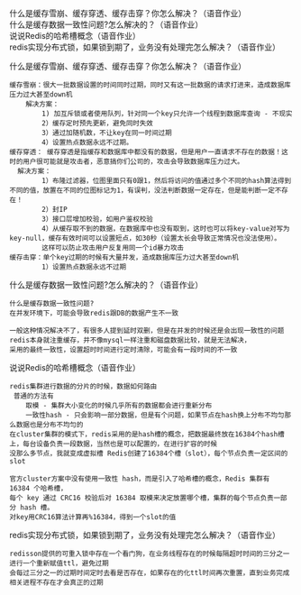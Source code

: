 什么是缓存雪崩、缓存穿透、缓存击穿？你怎么解决？（语音作业）<br>
什么是缓存数据一致性问题?怎么解决的？（语音作业）<br>
说说Redis的哈希槽概念（语音作业）<br>
redis实现分布式锁，如果锁到期了，业务没有处理完怎么解决？（语音作业）<br>

什么是缓存雪崩、缓存穿透、缓存击穿？你怎么解决？（语音作业）<br>

```text
缓存雪崩：很大一批数据设置的时间同时过期，同时又有这一批数据的请求打进来，造成数据库压力过大甚至down机
    解决方案：
        1) 加互斥锁或者使用队列，针对同一个key只允许一个线程到数据库查询 - 不现实
        2）缓存定时预先更新，避免同时失效
        3）通过加随机数，不让key在同一时间过期
        4）设置热点数据永远不过期。
缓存穿透： 缓存穿透是指缓存和数据库中都没有的数据，但是用户一直请求不存在的数据！这时的用户很可能就是攻击者，恶意搞你们公司的，攻击会导致数据库压力过大。
  解决方案：
        1）布隆过滤器，位图里面只有0跟1，然后将访问的值通过多个不同的hash算法得到不同的值，放置在不同的位图标记为1，有误判，没法判断数据一定存在，但是能判断一定不存在！
        2）封IP
        3）接口层增加校验，如用户鉴权校验
        4）从缓存取不到的数据，在数据库中也没有取到，这时也可以将key-value对写为key-null，缓存有效时间可以设置短点，如30秒（设置太长会导致正常情况也没法使用）。
        这样可以防止攻击用户反复用同一个id暴力攻击
缓存击穿：单个key过期的时候有大量并发，造成数据库压力过大甚至down机
        1）设置热点数据永远不过期

```

什么是缓存数据一致性问题?怎么解决的？（语音作业）<br>

```text
什么是缓存数据一致性问题?
在并发环境下，可能会导致redis跟DB的数据产生不一致

一般这种情况解决不了，有很多人提到延时双删，但是在并发的时候还是会出现一致性的问题
redis本身就注重缓存，并不像mysql一样注重和磁盘数据比较，就是无法解决，
采用的最终一致性，设置超时时间进行定时清除，可能会有一段时间的不一致

```

说说Redis的哈希槽概念（语音作业）<br>

```text
redis集群进行数据的分片的时候，数据如何路由
 普通的方法有
    取模 - 集群大小变化的时候几乎所有的数据都会进行重新分布
    一致性hash - 只会影响一部分数据，但是有个问题，如果节点在hash换上分布不均匀那么数据也是分布不均匀的
在cluster集群的模式下，redis采用的是hash槽的概念，把数据最终放在16384个hash槽上，每台设备负责一段数据，当然也是可以配置的，在进行扩容的时候
没那么多节点，我就变成虚拟槽 Redis创建了16384个槽（slot），每个节点负责一定区间的slot

官方cluster方案中没有使用一致性 hash，而是引入了哈希槽的概念，Redis 集群有 16384 个哈希槽，
每个 key 通过 CRC16 校验后对 16384 取模来决定放置哪个槽，集群的每个节点负责一部分 hash 槽。
对key用CRC16算法计算再%16384，得到一个slot的值
```

redis实现分布式锁，如果锁到期了，业务没有处理完怎么解决？（语音作业）<br>

```text
redisson提供的可重入锁中存在一个看门狗，在业务线程存在的时候每隔超时时间的三分之一进行一个重新赋值ttl，避免过期
会每过三分之一的过期时间定时去看是否存在，如果存在的化ttl时间再次重置，直到业务完成相关进程不存在才会真正的过期
```